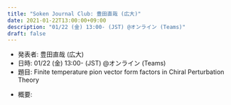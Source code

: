 ```yaml
---
title: "Soken Journal Club: 豊田直哉 (広大)"
date: 2021-01-22T13:00:00+09:00
description: "01/22 (金) 13:00- (JST) @オンライン (Teams)"
draft: false
---
```


- 発表者:
豊田直哉 (広大)
- 日時:
01/22 (金) 13:00- (JST) @オンライン (Teams)
- 題目:
Finite temperature pion vector form factors in Chiral Perturbation Theory

<!--more-->

- 概要:

